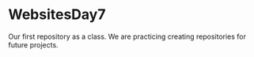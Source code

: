 # WebsitesDay7
Our first repository as a class.  We are practicing creating repositories for future projects.
